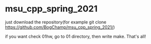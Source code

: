 # msu_cpp_spring_2021
just download the repository(for example git clone https://github.com/BogChamp/msu_cpp_spring_2021/)

if you want check 01hw, go to 01 directory, then write make. That's all!

